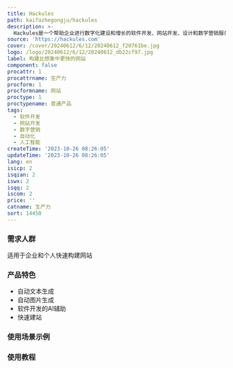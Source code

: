 ```yaml
---
title: Hackules
path: kaifazhegongju/hackules
description: >-
  Hackules是一个帮助企业进行数字化建设和增长的软件开发、网站开发、设计和数字营销服务提供商。我们使用自动化和人工智能来加快软件开发的速度，减少成本。通过引入AI和自动化，我们可以在更短的时间和更少的预算内构建相同的产品。您可以节省25%的时间和资金，并且我们不断努力提高这个百分比。
source: 'https://hackules.com'
cover: /cover/20240612/6/12/20240612_f20761be.jpg
logo: /logo/20240612/6/12/20240612_db22cf97.jpg
label: 构建比想象中更快的网站
component: false
procattr: 1
procattrname: 生产力
procform: 1
procformname: 网站
proctype: 1
proctypename: 普通产品
tags:
  - 软件开发
  - 网站开发
  - 数字营销
  - 自动化
  - 人工智能
createTime: '2023-10-26 08:26:05'
updateTime: '2023-10-26 08:26:05'
lang: en
isicp: 2
isqian: 2
iswx: 2
isqq: 2
iscom: 2
price: ''
catname: 生产力
sort: 14450
---
```




### 需求人群
适用于企业和个人快速构建网站

### 产品特色
- 自动文本生成
- 自动图片生成
- 软件开发的AI辅助
- 快速建站

### 使用场景示例


### 使用教程


  
